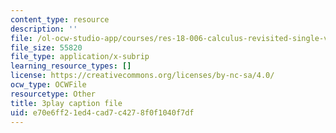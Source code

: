 ```yaml
---
content_type: resource
description: ''
file: /ol-ocw-studio-app/courses/res-18-006-calculus-revisited-single-variable-calculus-fall-2010/e70e6ff21ed4cad7c4278f0f1040f7df_ehDAxjFK1jU.srt
file_size: 55820
file_type: application/x-subrip
learning_resource_types: []
license: https://creativecommons.org/licenses/by-nc-sa/4.0/
ocw_type: OCWFile
resourcetype: Other
title: 3play caption file
uid: e70e6ff2-1ed4-cad7-c427-8f0f1040f7df
---
```

